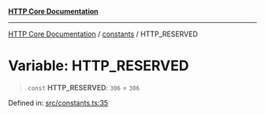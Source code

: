 [**HTTP Core Documentation**](../../README.md)

***

[HTTP Core Documentation](../../README.md) / [constants](../README.md) / HTTP\_RESERVED

# Variable: HTTP\_RESERVED

> `const` **HTTP\_RESERVED**: `306` = `306`

Defined in: [src/constants.ts:35](https://github.com/stonemjs/http-core/blob/38177eda1505fdb30323b11ec31ef2a0f0840267/src/constants.ts#L35)
